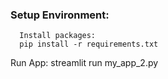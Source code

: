 ### Setup Environment:       
      Install packages:
      pip install -r requirements.txt



Run App:
        streamlit run my_app_2.py
